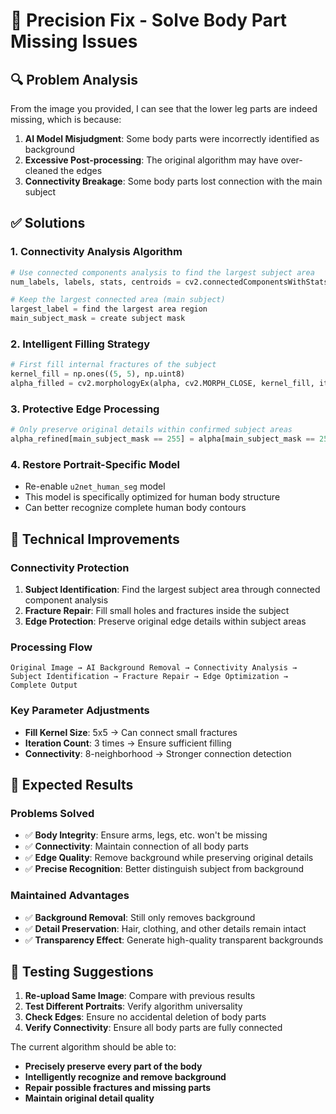# 🎯 Precision Fix - Solve Body Part Missing Issues

## 🔍 Problem Analysis

From the image you provided, I can see that the lower leg parts are indeed missing, which is because:

1. **AI Model Misjudgment**: Some body parts were incorrectly identified as background
2. **Excessive Post-processing**: The original algorithm may have over-cleaned the edges
3. **Connectivity Breakage**: Some body parts lost connection with the main subject

## ✅ Solutions

### 1. Connectivity Analysis Algorithm
```python
# Use connected components analysis to find the largest subject area
num_labels, labels, stats, centroids = cv2.connectedComponentsWithStats(alpha_filled, connectivity=8)

# Keep the largest connected area (main subject)
largest_label = find the largest area region
main_subject_mask = create subject mask
```

### 2. Intelligent Filling Strategy
```python
# First fill internal fractures of the subject
kernel_fill = np.ones((5, 5), np.uint8)
alpha_filled = cv2.morphologyEx(alpha, cv2.MORPH_CLOSE, kernel_fill, iterations=3)
```

### 3. Protective Edge Processing
```python
# Only preserve original details within confirmed subject areas
alpha_refined[main_subject_mask == 255] = alpha[main_subject_mask == 255]
```

### 4. Restore Portrait-Specific Model
- Re-enable `u2net_human_seg` model
- This model is specifically optimized for human body structure
- Can better recognize complete human body contours

## 🔧 Technical Improvements

### Connectivity Protection
1. **Subject Identification**: Find the largest subject area through connected component analysis
2. **Fracture Repair**: Fill small holes and fractures inside the subject
3. **Edge Protection**: Preserve original edge details within subject areas

### Processing Flow
```
Original Image → AI Background Removal → Connectivity Analysis → Subject Identification → Fracture Repair → Edge Optimization → Complete Output
```

### Key Parameter Adjustments
- **Fill Kernel Size**: 5x5 → Can connect small fractures
- **Iteration Count**: 3 times → Ensure sufficient filling
- **Connectivity**: 8-neighborhood → Stronger connection detection

## 🎯 Expected Results

### Problems Solved
- ✅ **Body Integrity**: Ensure arms, legs, etc. won't be missing
- ✅ **Connectivity**: Maintain connection of all body parts
- ✅ **Edge Quality**: Remove background while preserving original details
- ✅ **Precise Recognition**: Better distinguish subject from background

### Maintained Advantages
- ✅ **Background Removal**: Still only removes background
- ✅ **Detail Preservation**: Hair, clothing, and other details remain intact
- ✅ **Transparency Effect**: Generate high-quality transparent backgrounds

## 🚀 Testing Suggestions

1. **Re-upload Same Image**: Compare with previous results
2. **Test Different Portraits**: Verify algorithm universality
3. **Check Edges**: Ensure no accidental deletion of body parts
4. **Verify Connectivity**: Ensure all body parts are fully connected

The current algorithm should be able to:
- **Precisely preserve every part of the body**
- **Intelligently recognize and remove background**
- **Repair possible fractures and missing parts**
- **Maintain original detail quality**
